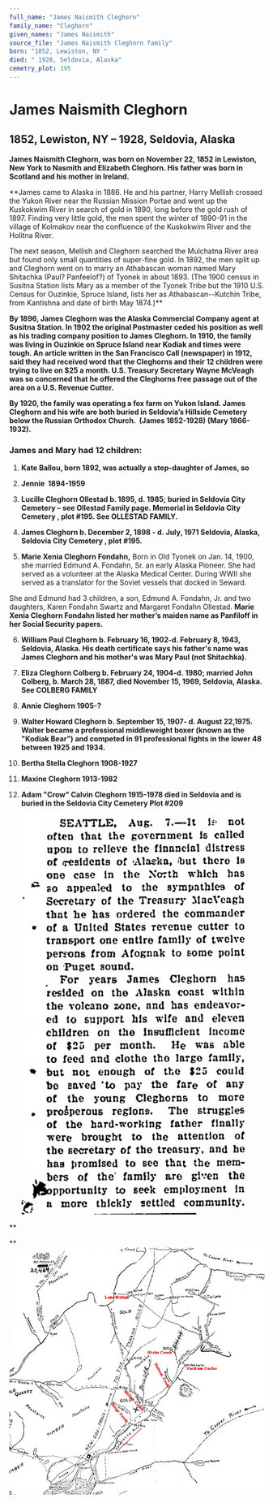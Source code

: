 ```yaml
---
full_name: "James Naismith Cleghorn"
family_name: "Cleghorn"
given_names: "James Naismith"
source_file: "James Naismith Cleghorn family"
born: "1852, Lewiston, NY "
died: " 1928, Seldovia, Alaska"
cemetry_plot: 195
---
```

# James Naismith Cleghorn

## 1852, Lewiston, NY – 1928, Seldovia, Alaska

**James Naismith Cleghorn, was born on November 22, 1852 in Lewiston,
New York to Nasmith and Elizabeth Cleghorn. His father was born in
Scotland and his mother in Ireland.**

**James came to Alaska in 1886. He and his partner, Harry Mellish
crossed the Yukon River near the Russian Mission Portae and went up the
Kuskokwim River in search of gold in 1890, long before the gold rush of
1897. Finding very little gold, the men spent the winter of 1890-91 in
the village of Kolmakov near the confluence of the Kuskokwim River and
the Holitna River.  
  
The next season, Mellish and Cleghorn searched the Mulchatna River area
but found only small quantities of super-fine gold. In 1892, the men
split up and Cleghorn went on to marry an Athabascan woman named Mary
Shitachka (Paul? Panfeelof?) of Tyonek in about 1893. (The 1900 census
in Susitna Station lists Mary as a member of the Tyonek Tribe but the
1910 U.S. Census for Ouzinkie, Spruce Island, lists her as
Athabascan--Kutchin Tribe, from Kantishna and date of birth May 1874.)**

**By 1896, James Cleghorn was the Alaska Commercial Company agent at
Susitna Station. In 1902 the original Postmaster ceded his position as
well as his trading company position to James Cleghorn. In 1910, the
family was living in Ouzinkie on Spruce Island near Kodiak and times
were tough. An article written in the San Francisco Call (newspaper) in
1912, said they had received word that the Cleghorns and their 12
children were trying to live on $25 a month. U.S. Treasury Secretary
Wayne McVeagh was so concerned that he offered the Cleghorns free
passage out of the area on a U.S. Revenue Cutter.**

**By 1920, the family was operating a fox farm on Yukon Island. James
Cleghorn and his wife are both buried in Seldovia’s Hillside Cemetery
below the Russian Orthodox Church.  (James 1852-1928) (Mary
1866-1932).**

### James and Mary had 12 children:

1.  **Kate Ballou, born 1892, was actually a step-daughter of James,
    so**

2.  **Jennie  1894-1959**

3.  **Lucille Cleghorn Ollestad b. 1895, d. 1985; buried in Seldovia
    City Cemetery – see Ollestad Family page. Memorial in Seldovia City
    Cemetery , plot \#195. See OLLESTAD FAMILY.**

4.  **James Cleghorn b. December 2, 1898 - d. July, 1971 Seldovia,
    Alaska, Seldovia City Cemetery , plot \#195.**

5.  **Marie Xenia Cleghorn Fondahn,** Born in Old Tyonek on Jan. 14,
    1900, she married Edmund A. Fondahn, Sr. an early Alaska Pioneer.
    She had served as a volunteer at the Alaska Medical Center. During
    WWII she served as a translator for the Soviet vessels that docked
    in Seward.

She and Edmund had 3 children, a son, Edmund A. Fondahn, Jr. and two
daughters, Karen Fondahn Swartz and Margaret Fondahn Ollestad. **Marie
Xenia Cleghorn Fondahn listed her mother’s maiden name as Panfiloff in
her Social Security papers.**

6.  **William Paul Cleghorn b. February 16, 1902-d. February 8, 1943,
    Seldovia, Alaska. His death certificate says his father's name was
    James Cleghorn and his mother's was Mary Paul (not Shitachka).**

7.  **Eliza Cleghorn Colberg b. February 24, 1904-d. 1980; married John
    Colberg, b. March 28, 1887, died November 15, 1969, Seldovia,
    Alaska. See COLBERG FAMILY**

8.  **Annie Cleghorn 1905-?**

9.  **Walter Howard Cleghorn b. September 15, 1907- d. August 22,1975.
    Walter became a professional middleweight boxer (known as the
    "Kodiak Bear") and competed in 91 professional fights in the lower
    48 between 1925 and 1934.**

10. **Bertha Stella Cleghorn 1908-1927**

11. **Maxine Cleghorn 1913-1982**

12. **Adam "Crow" Calvin Cleghorn 1915-1978 died in Seldovia and is
    buried in the Seldovia City Cemetery Plot
    \#209**![](../assets/images/James%20Naismith%20Cleghorn%20family/media/image1.jpeg)

**  
  
  
**![](../assets/images/James%20Naismith%20Cleghorn%20family/media/image2.jpeg)
